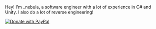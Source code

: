 Hey! I'm \_nebula, a software engineer with a lot of experience in C# and Unity. I also do a lot of reverse engineering!

[![Donate with PayPal](https://img.shields.io/badge/PayPal-Donate%20to%20support%20my%20cool%20projects%20%3A3-blue?style=for-the-badge&color=blue&logo=paypal)](https://www.paypal.com/paypalme/nebula2056/5)
